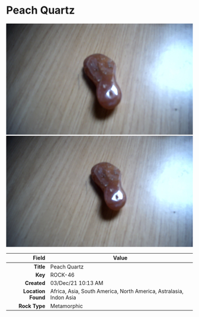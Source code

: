 # Peach Quartz



<img height="300px" src="10084.jpg"/>
<img height="300px" src="10085.jpg"/>

|       Field | Value                   |
|------------:|-------------------------|
|   **Title** | Peach Quartz |
|     **Key** | ROCK-46 |
| **Created** | 03/Dec/21 10:13 AM |
| **Location Found** | Africa, Asia, South America, North America, Astralasia, Indon Asia |
| **Rock Type** | Metamorphic |

        